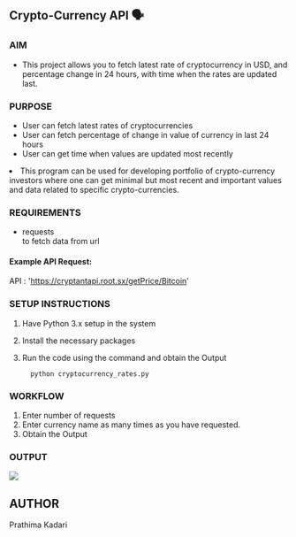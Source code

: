 ## Crypto-Currency API 🗣

### AIM

<ul>
  <li>This project allows you to fetch latest rate of cryptocurrency in USD, and percentage change in 24 hours, with time when the rates are updated last. </li>
</ul>

### PURPOSE

<ul>
  <li>User can fetch latest rates of cryptocurrencies</li>
  <li>User can fetch percentage of change in value of currency in last 24 hours</li>
  <li>User can get time when values are updated most recently</li>
  </ul>

  <li>This program can be used for developing portfolio of crypto-currency investors where one can get minimal but most recent and important values and data related to specific crypto-currencies.</li>

### REQUIREMENTS

<ul>
  <li>requests</li>
  to fetch data from url
</ul>
  
#### Example API Request: 

API :  'https://cryptantapi.root.sx/getPrice/Bitcoin'

### SETUP INSTRUCTIONS

1. Have Python 3.x setup in the system
2. Install the necessary packages 
3. Run the code using the command and obtain the Output

    ```
      python cryptocurrency_rates.py
    ```

### WORKFLOW

1. Enter number of requests
2. Enter currency name as many times as you have requested.
3. Obtain the Output

### OUTPUT

<img src="Images/output.png">

## AUTHOR

Prathima Kadari
